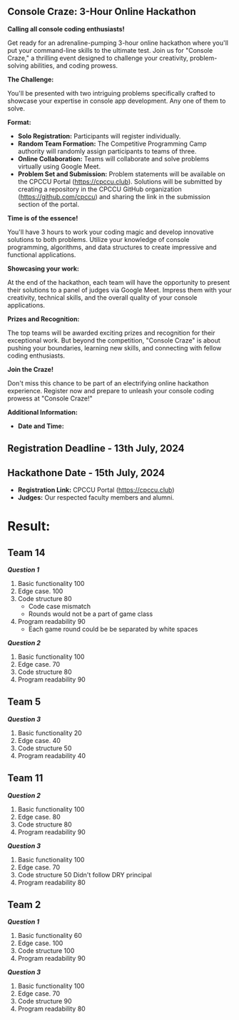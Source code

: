 ## Console Craze: 3-Hour Online Hackathon

**Calling all console coding enthusiasts!**

Get ready for an adrenaline-pumping 3-hour online hackathon where you'll put your command-line skills to the ultimate test. Join us for "Console Craze," a thrilling event designed to challenge your creativity, problem-solving abilities, and coding prowess.

**The Challenge:**

You'll be presented with two intriguing problems specifically crafted to showcase your expertise in console app development. Any one of them to solve.

**Format:**

* **Solo Registration:** Participants will register individually.
* **Random Team Formation:** The Competitive Programming Camp authority will randomly assign participants to teams of three.
* **Online Collaboration:** Teams will collaborate and solve problems virtually using Google Meet.
* **Problem Set and Submission:** Problem statements will be available on the CPCCU Portal (https://cpccu.club). Solutions will be submitted by creating a repository in the CPCCU GitHub organization (https://github.com/cpccu) and sharing the link in the submission section of the portal.

**Time is of the essence!**

You'll have 3 hours to work your coding magic and develop innovative solutions to both problems. Utilize your knowledge of console programming, algorithms, and data structures to create impressive and functional applications.

**Showcasing your work:**

At the end of the hackathon, each team will have the opportunity to present their solutions to a panel of judges via Google Meet. Impress them with your creativity, technical skills, and the overall quality of your console applications.

**Prizes and Recognition:**

The top teams will be awarded exciting prizes and recognition for their exceptional work. But beyond the competition, "Console Craze" is about pushing your boundaries, learning new skills, and connecting with fellow coding enthusiasts.

**Join the Craze!**

Don't miss this chance to be part of an electrifying online hackathon experience. Register now and prepare to unleash your console coding prowess at "Console Craze!"

**Additional Information:**

* **Date and Time:** 
## Registration Deadline - 13th July, 2024
## Hackathone Date - 15th July, 2024

* **Registration Link:** CPCCU Portal (https://cpccu.club)
* **Judges:** Our respected faculty members and alumni.

# Result:

## Team 14

***Question 1***
1. Basic functionality 100
2. Edge case. 100
3. Code structure 80
   -  Code case mismatch
   -  Rounds would not be a part of game class
4. Program readability 90
   -  Each game round could be be separated by white spaces

***Question 2***
1. Basic functionality 100
2. Edge case. 70
3. Code structure 80
4. Program readability 90

## Team 5

***Question 3***
1. Basic functionality 20
2. Edge case. 40
3. Code structure 50
4. Program readability 40

## Team 11

***Question 2***
1. Basic functionality 100
2. Edge case. 80
3. Code structure 80
4. Program readability 90

***Question 3***
1. Basic functionality 100
2. Edge case. 70
3. Code structure 50 Didn't follow DRY principal
4. Program readability 80



## Team 2

***Question 1***
1. Basic functionality 60
2. Edge case. 100
3. Code structure 100
4. Program readability 90

***Question 3***
1. Basic functionality 100
2. Edge case. 70
3. Code structure 90
4. Program readability 80